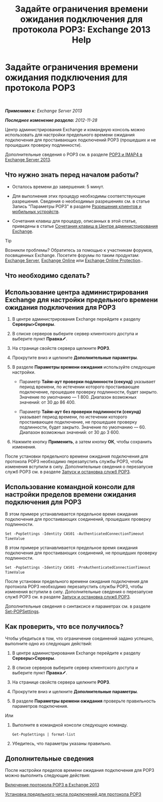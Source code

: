 ﻿---
title: 'Задайте ограничения времени ожидания подключения для протокола POP3: Exchange 2013 Help'
TOCTitle: Задайте ограничения времени ожидания подключения для протокола POP3
ms:assetid: 40003115-be4e-4cf1-97b4-f5ca05b314dc
ms:mtpsurl: https://technet.microsoft.com/ru-ru/library/Aa997604(v=EXCHG.150)
ms:contentKeyID: 50556394
ms.date: 05/22/2018
mtps_version: v=EXCHG.150
ms.translationtype: MT
---

# Задайте ограничения времени ожидания подключения для протокола POP3

 

_**Применимо к:** Exchange Server 2013_

_**Последнее изменение раздела:** 2012-11-28_

Центр администрирования Exchange и командную консоль можно использовать для настройки предельного времени ожидания подключения для простаивающих подключений POP3 (прошедших и не прошедших проверку подлинности).

Дополнительные сведения о POP3 см. в разделе [POP3 и IMAP4 в Exchange Server 2013](pop3-and-imap4-in-exchange-server-2013-exchange-2013-help.md).

## Что нужно знать перед началом работы?

  - Осталось времени до завершения: 5 минут.

  - Для выполнения этих процедур необходимы соответствующие разрешения. Сведения о необходимых разрешениях см. в статье Запись "Параметры POP3" в разделе [Разрешения клиентов и мобильных устройств](clients-and-mobile-devices-permissions-exchange-2013-help.md).

  - Сочетания клавиш для процедур, описанных в этой статье, приведены в статье [Сочетания клавиш в Центре администрирования Exchange](keyboard-shortcuts-in-the-exchange-admin-center-exchange-online-protection-help.md).

> [!TIP]  
> Возникли проблемы? Обратитесь за помощью к участникам форумов, посвященных Exchange. Посетите форумы по таким продуктам: <a href="https://go.microsoft.com/fwlink/p/?linkid=60612">Exchange Server</a>, <a href="https://go.microsoft.com/fwlink/p/?linkid=267542">Exchange Online</a> или <a href="https://go.microsoft.com/fwlink/p/?linkid=285351">Exchange Online Protection</a>..


## Что необходимо сделать?

## Использование центра администрирования Exchange для настройки предельного времени ожидания подключения для POP3

1.  В центре администрирования Exchange перейдите к разделу **Серверы\>Серверы**.

2.  В списке серверов выберите сервер клиентского доступа и выберите пункт **Правка**![Значок редактирования](images/Bb124582.6f53ccb2-1f13-4c02-bea0-30690e6ea71d(EXCHG.150).gif "Значок редактирования").

3.  На странице свойств сервера щелкните **POP3**.

4.  Прокрутите вниз и щелкните **Дополнительные параметры**.

5.  В разделе **Параметры времени ожидания** используйте следующие настройки.
    
      - Параметр **Тайм-аут проверки подлинности (секунд)** указывает период времени, по истечении которого простаивающее подключение, прошедшее проверку подлинности, будет закрыто. Значение по умолчанию — 1 800. Диапазон возможных значений: от 30 до 86 400.
    
      - Параметр **Тайм-аут без проверки подлинности (секунд)** указывает период времени, по истечении которого простаивающее подключение, не прошедшее проверку подлинности, будет закрыто. Значение по умолчанию — 60. Диапазон возможных значений: от 30 до 3 600.

6.  Нажмите кнопку **Применить**, а затем кнопку **ОК**, чтобы сохранить изменения.

После установки предельного времени ожидания подключения для протокола POP3 необходимо перезапустить службы POP3, чтобы изменения вступили в силу. Дополнительные сведения о перезапуске служб POP3 см. в разделе [Запуск и остановка служб POP3](start-and-stop-the-pop3-services-exchange-2013-help.md).

## Использование командной консоли для настройки пределов времени ожидания подключения для POP3

В этом примере устанавливается предельное время ожидания подключения для простаивающих соединений, прошедших проверку подлинности.

    Set -PopSettings -Identity CAS01 -AuthenticatedConnectionTimeout TimeValue

В этом примере устанавливается предельное время ожидания подключения для простаивающих соединений, не прошедших проверку подлинности.

    Set -PopSettings -Identity CAS01 -PreAuthenticatedConnectionTimeout TimeValue

После установки предельного времени ожидания подключения для протокола POP3 необходимо перезапустить службы POP3, чтобы изменения вступили в силу. Дополнительные сведения о перезапуске служб POP3 см. в разделе [Запуск и остановка служб POP3](start-and-stop-the-pop3-services-exchange-2013-help.md).

Дополнительные сведения о синтаксисе и параметрах см. в разделе [Set-POPSettings](https://technet.microsoft.com/ru-ru/library/aa997154\(v=exchg.150\)).

## Как проверить, что все получилось?

Чтобы убедиться в том, что ограничение соединений задано успешно, выполните одно из следующих действий:

1.  В центре администрирования Exchange перейдите к разделу **Серверы\>Серверы**.

2.  В списке серверов выберите сервер клиентского доступа и выберите пункт **Правка**![Значок редактирования](images/Bb124582.6f53ccb2-1f13-4c02-bea0-30690e6ea71d(EXCHG.150).gif "Значок редактирования").

3.  На странице свойств сервера щелкните **POP3**.

4.  Прокрутите вниз и щелкните **Дополнительные параметры**.

5.  В разделе **Параметры времени ожидания** проверьте правильность параметров подключения.

Или

1.  Выполните в командной консоли следующую команду.
    
        Get-PopSettings | format-list

2.  Убедитесь, что параметры указаны правильно.

## Дополнительные сведения

После настройки пределов времени ожидания подключения для POP3 можно выполнить следующие действия:

[Включение протокола POP3 в Exchange 2013](enable-pop3-in-exchange-2013-exchange-2013-help.md)

[Установка предельного числа подключений для протокола POP3](set-connection-limits-for-pop3-exchange-2013-help.md)

